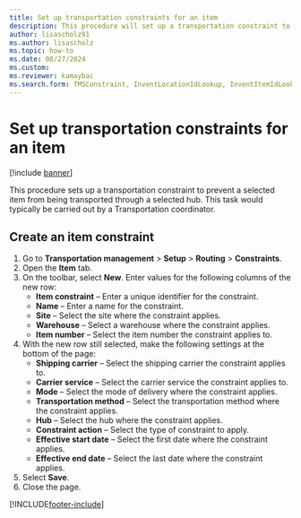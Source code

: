 ```yaml
--- 
title: Set up transportation constraints for an item
description: This procedure will set up a transportation constraint to prevent a selected item from being transported through a selected hub.
author: lisascholz91
ms.author: lisascholz
ms.topic: how-to
ms.date: 08/27/2024
ms.custom:
ms.reviewer: kamaybac    
ms.search.form: TMSConstraint, InventLocationIdLookup, InventItemIdLookupSimple
---
```


# Set up transportation constraints for an item

[!include [banner](../../includes/banner.md)]

This procedure sets up a transportation constraint to prevent a selected item from being transported through a selected hub. This task would typically be carried out by a Transportation coordinator.

## Create an item constraint

1. Go to **Transportation management** \> **Setup** \> **Routing** \> **Constraints**.
1. Open the **Item** tab.
1. On the toolbar, select **New**. Enter values for the following columns of the new row:
    - **Item constraint** – Enter a unique identifier for the constraint.
    - **Name** – Enter a name for the constraint.
    - **Site** – Select the site where the constraint applies.
    - **Warehouse** – Select a warehouse where the constraint applies.
    - **Item number** – Select the item number the constraint applies to.
1. With the new row still selected, make the following settings at the bottom of the page:
    - **Shipping carrier** – Select the shipping carrier the constraint applies to.
    - **Carrier service** – Select the carrier service the constraint applies to.
    - **Mode** – Select the mode of delivery where the constraint applies.
    - **Transportation method** – Select the transportation method where the constraint applies.
    - **Hub** – Select the hub where the constraint applies.
    - **Constraint action** – Select the type of constraint to apply.
    - **Effective start date** – Select the first date where the constraint applies.
    - **Effective end date** – Select the last date where the constraint applies.
1. Select **Save**.
1. Close the page.

[!INCLUDE[footer-include](../../../includes/footer-banner.md)]
